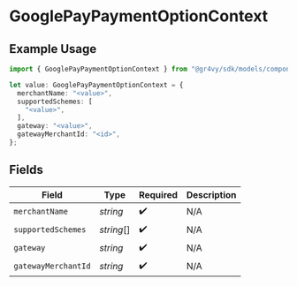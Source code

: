 # GooglePayPaymentOptionContext

## Example Usage

```typescript
import { GooglePayPaymentOptionContext } from "@gr4vy/sdk/models/components";

let value: GooglePayPaymentOptionContext = {
  merchantName: "<value>",
  supportedSchemes: [
    "<value>",
  ],
  gateway: "<value>",
  gatewayMerchantId: "<id>",
};
```

## Fields

| Field               | Type                | Required            | Description         |
| ------------------- | ------------------- | ------------------- | ------------------- |
| `merchantName`      | *string*            | :heavy_check_mark:  | N/A                 |
| `supportedSchemes`  | *string*[]          | :heavy_check_mark:  | N/A                 |
| `gateway`           | *string*            | :heavy_check_mark:  | N/A                 |
| `gatewayMerchantId` | *string*            | :heavy_check_mark:  | N/A                 |